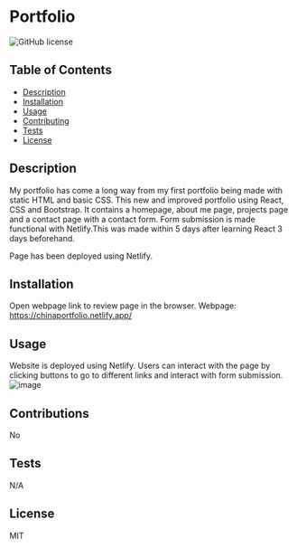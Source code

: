 # Portfolio

 ![GitHub license](https://img.shields.io/github/license/Naereen/StrapDown.js.svg)
  
  ## Table of Contents
  - [Description](#description)
  - [Installation](#installation)
  - [Usage](#usage)
  - [Contributing](#contributing)
  - [Tests](#tests)
  - [License](#license)

  ## Description
  My portfolio has come a long way from my first portfolio being made with static HTML and basic CSS. This new and improved portfolio using React, CSS and Bootstrap. It contains a homepage, about me page, projects page and a contact page with a contact form. Form submission is made functional with Netlify.This was made within 5 days after learning React 3 days beforehand.

  Page has been deployed using Netlify.

  ## Installation
  Open webpage link to review page in the browser.
  Webpage: https://chinaportfolio.netlify.app/
  
  ## Usage
  Website is deployed using Netlify.
  Users can interact with the page by clicking buttons to go to different links and interact with form submission.
  ![image](./src/assets/Untitled_%20Mar%207%2C%202023%2011_47%20AM.gif)

  ## Contributions
  No

  ## Tests
  N/A

  ## License
  MIT

